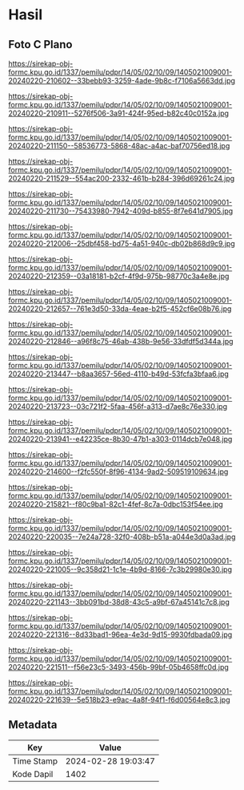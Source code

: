 # Hasil

## Foto C Plano

https://sirekap-obj-formc.kpu.go.id/1337/pemilu/pdpr/14/05/02/10/09/1405021009001-20240220-210602--33bebb93-3259-4ade-9b8c-f7106a5663dd.jpg

https://sirekap-obj-formc.kpu.go.id/1337/pemilu/pdpr/14/05/02/10/09/1405021009001-20240220-210911--5276f506-3a91-424f-95ed-b82c40c0152a.jpg

https://sirekap-obj-formc.kpu.go.id/1337/pemilu/pdpr/14/05/02/10/09/1405021009001-20240220-211150--58536773-5868-48ac-a4ac-baf70756ed18.jpg

https://sirekap-obj-formc.kpu.go.id/1337/pemilu/pdpr/14/05/02/10/09/1405021009001-20240220-211529--554ac200-2332-461b-b284-396d69261c24.jpg

https://sirekap-obj-formc.kpu.go.id/1337/pemilu/pdpr/14/05/02/10/09/1405021009001-20240220-211730--75433980-7942-409d-b855-8f7e641d7905.jpg

https://sirekap-obj-formc.kpu.go.id/1337/pemilu/pdpr/14/05/02/10/09/1405021009001-20240220-212006--25dbf458-bd75-4a51-940c-db02b868d9c9.jpg

https://sirekap-obj-formc.kpu.go.id/1337/pemilu/pdpr/14/05/02/10/09/1405021009001-20240220-212359--03a18181-b2cf-4f9d-975b-98770c3a4e8e.jpg

https://sirekap-obj-formc.kpu.go.id/1337/pemilu/pdpr/14/05/02/10/09/1405021009001-20240220-212657--761e3d50-33da-4eae-b2f5-452cf6e08b76.jpg

https://sirekap-obj-formc.kpu.go.id/1337/pemilu/pdpr/14/05/02/10/09/1405021009001-20240220-212846--a96f8c75-46ab-438b-9e56-33dfdf5d344a.jpg

https://sirekap-obj-formc.kpu.go.id/1337/pemilu/pdpr/14/05/02/10/09/1405021009001-20240220-213447--b8aa3657-56ed-4110-b49d-53fcfa3bfaa6.jpg

https://sirekap-obj-formc.kpu.go.id/1337/pemilu/pdpr/14/05/02/10/09/1405021009001-20240220-213723--03c721f2-5faa-456f-a313-d7ae8c76e330.jpg

https://sirekap-obj-formc.kpu.go.id/1337/pemilu/pdpr/14/05/02/10/09/1405021009001-20240220-213941--e42235ce-8b30-47b1-a303-0114dcb7e048.jpg

https://sirekap-obj-formc.kpu.go.id/1337/pemilu/pdpr/14/05/02/10/09/1405021009001-20240220-214600--f2fc550f-8f96-4134-9ad2-509519109634.jpg

https://sirekap-obj-formc.kpu.go.id/1337/pemilu/pdpr/14/05/02/10/09/1405021009001-20240220-215821--f80c9ba1-82c1-4fef-8c7a-0dbc153f54ee.jpg

https://sirekap-obj-formc.kpu.go.id/1337/pemilu/pdpr/14/05/02/10/09/1405021009001-20240220-220035--7e24a728-32f0-408b-b51a-a044e3d0a3ad.jpg

https://sirekap-obj-formc.kpu.go.id/1337/pemilu/pdpr/14/05/02/10/09/1405021009001-20240220-221005--9c358d21-1c1e-4b9d-8166-7c3b29980e30.jpg

https://sirekap-obj-formc.kpu.go.id/1337/pemilu/pdpr/14/05/02/10/09/1405021009001-20240220-221143--3bb091bd-38d8-43c5-a9bf-67a45141c7c8.jpg

https://sirekap-obj-formc.kpu.go.id/1337/pemilu/pdpr/14/05/02/10/09/1405021009001-20240220-221316--8d33bad1-96ea-4e3d-9d15-9930fdbada09.jpg

https://sirekap-obj-formc.kpu.go.id/1337/pemilu/pdpr/14/05/02/10/09/1405021009001-20240220-221511--f56e23c5-3493-456b-99bf-05b4658ffc0d.jpg

https://sirekap-obj-formc.kpu.go.id/1337/pemilu/pdpr/14/05/02/10/09/1405021009001-20240220-221639--5e518b23-e9ac-4a8f-94f1-f6d00564e8c3.jpg


## Metadata

| Key        | Value               |
| ---------- | ------------------- |
| Time Stamp | 2024-02-28 19:03:47 |
| Kode Dapil | 1402                |



